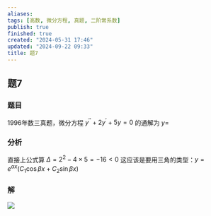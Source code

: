 ```yaml
---
aliases: 
tags: [高数, 微分方程, 真题, 二阶常系数]
publish: true
finished: true
created: "2024-05-31 17:46"
updated: "2024-09-22 09:33"
title: 题7
---
```

## 题7 
### 题目
1996年数三真题，微分方程 $y^{\prime\prime}+2y^{\prime}+5y=0$ 的通解为 $y=$
### 分析
直接上公式算 $\Delta =2^{2}-4\times 5=-16<0$
这应该是要用三角的类型：$y=e^{ \alpha x }(C_{1}\cos\beta x+C_{2}\sin\beta x)$
### 解
![](https://img.hwenyi.live/202404201357438.webp)

